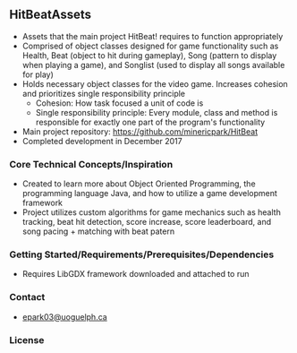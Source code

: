 ## HitBeatAssets
- Assets that the main project HitBeat! requires to function appropriately
- Comprised of object classes designed for game functionality such as Health, Beat (object to hit during gameplay), Song (pattern to display when playing a game), and Songlist (used to display all songs available for play)
- Holds necessary object classes for the video game. Increases cohesion and prioritizes single responsibility principle
  - Cohesion: How task focused a unit of code is
  - Single responsibility principle: Every module, class and method is responsible for exactly one part of the program's functionality
- Main project repository: https://github.com/minericpark/HitBeat
- Completed development in December 2017

### Core Technical Concepts/Inspiration

- Created to learn more about Object Oriented Programming, the programming language Java, and how to utilize a game development framework
- Project utilizes custom algorithms for game mechanics such as health tracking, beat hit detection, score increase, score leaderboard, and song pacing + matching with beat patern

### Getting Started/Requirements/Prerequisites/Dependencies
- Requires LibGDX framework downloaded and attached to run

### Contact
- epark03@uoguelph.ca

### License
